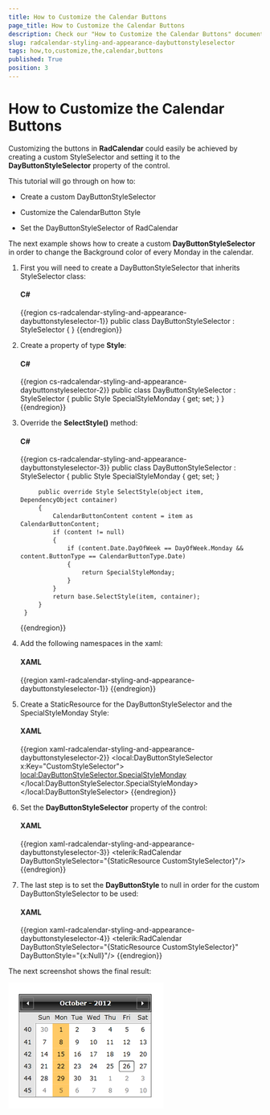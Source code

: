 ```yaml
---
title: How to Customize the Calendar Buttons
page_title: How to Customize the Calendar Buttons
description: Check our "How to Customize the Calendar Buttons" documentation article for the RadCalendar WPF control.
slug: radcalendar-styling-and-appearance-daybuttonstyleselector
tags: how,to,customize,the,calendar,buttons
published: True
position: 3
---
```


# How to Customize the Calendar Buttons


Customizing the buttons in __RadCalendar__ could easily be achieved by creating a custom StyleSelector and setting it to the __DayButtonStyleSelector__ property of the control.

This tutorial will go through on how to:

* Create a custom DayButtonStyleSelector

* Customize the CalendarButton Style

* Set the DayButtonStyleSelector of RadCalendar

The next example shows how to create a custom __DayButtonStyleSelector__ in order to change the Background color of every Monday in the calendar.

1. First you will need to create a DayButtonStyleSelector that inherits StyleSelector class:

	#### __C#__

	{{region cs-radcalendar-styling-and-appearance-daybuttonstyleselector-1}}
		public class DayButtonStyleSelector : StyleSelector
		{
		}
	{{endregion}}

2. Create a property of type __Style__:

	#### __C#__

	{{region cs-radcalendar-styling-and-appearance-daybuttonstyleselector-2}}
		public class DayButtonStyleSelector : StyleSelector
		{
		    public Style SpecialStyleMonday { get; set; }
		}
	{{endregion}}

3. Override the __SelectStyle()__ method:

	#### __C#__

	{{region cs-radcalendar-styling-and-appearance-daybuttonstyleselector-3}}
		public class DayButtonStyleSelector : StyleSelector
		{
		    public Style SpecialStyleMonday { get; set; }
		
		    public override Style SelectStyle(object item, DependencyObject container)
		    {
		        CalendarButtonContent content = item as CalendarButtonContent;
		        if (content != null)
		        {
		            if (content.Date.DayOfWeek == DayOfWeek.Monday && content.ButtonType == CalendarButtonType.Date)
		            {
		                return SpecialStyleMonday;
		            }
		        }
		        return base.SelectStyle(item, container);
		    }
		}
	{{endregion}}

4. Add the following namespaces in the xaml:

	#### __XAML__

	{{region xaml-radcalendar-styling-and-appearance-daybuttonstyleselector-1}}
		<UserControl xmlns:local="clr-namespace:WpfApplication1"
		             xmlns:calendar="clr-namespace:Telerik.Windows.Controls.Calendar;assembly=Telerik.Windows.Controls.Input">
		</UserControl>
	{{endregion}}

5. Create a StaticResource for the DayButtonStyleSelector and the SpecialStyleMonday Style:

	#### __XAML__

	{{region xaml-radcalendar-styling-and-appearance-daybuttonstyleselector-2}}
		<local:DayButtonStyleSelector x:Key="CustomStyleSelector">
		    <local:DayButtonStyleSelector.SpecialStyleMonday>
		        <Style TargetType="calendar:CalendarButton">
		            <Setter Property="Background">
		                <Setter.Value>
		                    <SolidColorBrush Color="Orange" Opacity="0.6"/>
		                </Setter.Value>
		            </Setter>
		        </Style>
		    </local:DayButtonStyleSelector.SpecialStyleMonday>
		</local:DayButtonStyleSelector>
	{{endregion}}

6. Set the __DayButtonStyleSelector__ property of the control:

	#### __XAML__

	{{region xaml-radcalendar-styling-and-appearance-daybuttonstyleselector-3}}
		<telerik:RadCalendar DayButtonStyleSelector="{StaticResource CustomStyleSelector}"/>
	{{endregion}}

7. The last step is to set the __DayButtonStyle__ to null in order for the custom DayButtonStyleSelector to be used:

	#### __XAML__

	{{region xaml-radcalendar-styling-and-appearance-daybuttonstyleselector-4}}
		<telerik:RadCalendar DayButtonStyleSelector="{StaticResource CustomStyleSelector}"
		             DayButtonStyle="{x:Null}"/>
	{{endregion}}

The next screenshot shows the final result:

![radcalendar-styling-and-appearance-daybuttonstyleselector-1](images/radcalendar-styling-and-appearance-daybuttonstyleselector-1.png)

